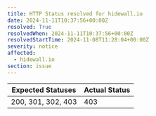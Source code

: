 ```yaml
---
title: HTTP Status resolved for hidewall.io
date: 2024-11-11T10:37:56+00:00Z
resolved: True
resolvedWhen: 2024-11-11T10:37:56+00:00Z
resolvedStartTime: 2024-11-08T11:28:04+00:00Z
severity: notice
affected:
  - hidewall.io
section: issue
---
```


| Expected Statuses | Actual Status  |
|-------------------|----------------|
| 200, 301, 302, 403 | 403 |
